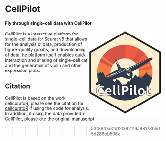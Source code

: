 # CellPilot
#### Fly through single-cell data with CellPilot

<img align="right" src="www/CellPilot.png" width="231.2" height="267.3">

CellPilot is a interactive platform for single-cell data for Seurat v5 that allows for the analysis of data, production of figure-quality graphs, and downloading of data. he platform itself enables quick interaction and sharing of single-cell dat and the generation of violin and other expression plots.  

## Citation
CellPilot is based on the work cellcuratoR, please see the citation for [cellcuratoR](https://pubmed.ncbi.nlm.nih.gov/32910939/) if using the code for analysis. In addition, if using the data provided in CellPilot, please cite the [original manuscript](https://www.researchsquare.com/article/rs-3304466/v1)
>>>>>>> 53f86f0a31b12f982119a981730505d286bb506e

